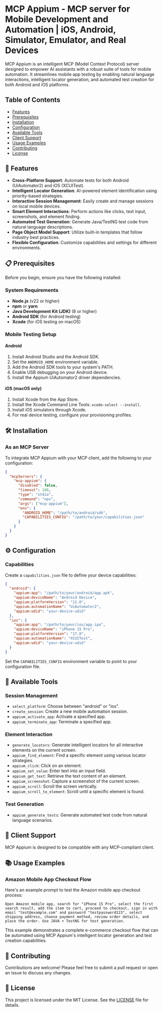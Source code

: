 # MCP Appium - MCP server for Mobile Development and Automation | iOS, Android, Simulator, Emulator, and Real Devices

MCP Appium is an intelligent MCP (Model Context Protocol) server designed to empower AI assistants with a robust suite of tools for mobile automation. It streamlines mobile app testing by enabling natural language interactions, intelligent locator generation, and automated test creation for both Android and iOS platforms.

## Table of Contents

- [Features](#-features)
- [Prerequisites](#-prerequisites)
- [Installation](#️-installation)
- [Configuration](#️-configuration)
- [Available Tools](#-available-tools)
- [Client Support](#-client-support)
- [Usage Examples](#-usage-examples)
- [Contributing](#-contributing)
- [License](#-license)

## 🚀 Features

- **Cross-Platform Support**: Automate tests for both Android (UiAutomator2) and iOS (XCUITest).
- **Intelligent Locator Generation**: AI-powered element identification using priority-based strategies.
- **Interactive Session Management**: Easily create and manage sessions on local mobile devices.
- **Smart Element Interactions**: Perform actions like clicks, text input, screenshots, and element finding.
- **Automated Test Generation**: Generate Java/TestNG test code from natural language descriptions.
- **Page Object Model Support**: Utilize built-in templates that follow industry best practices.
- **Flexible Configuration**: Customize capabilities and settings for different environments.

## 📋 Prerequisites

Before you begin, ensure you have the following installed:

### System Requirements

- **Node.js** (v22 or higher)
- **npm** or **yarn**
- **Java Development Kit (JDK)** (8 or higher)
- **Android SDK** (for Android testing)
- **Xcode** (for iOS testing on macOS)

### Mobile Testing Setup

#### Android

1.  Install Android Studio and the Android SDK.
2.  Set the `ANDROID_HOME` environment variable.
3.  Add the Android SDK tools to your system's PATH.
4.  Enable USB debugging on your Android device.
5.  Install the Appium UiAutomator2 driver dependencies.

#### iOS (macOS only)

1.  Install Xcode from the App Store.
2.  Install the Xcode Command Line Tools: `xcode-select --install`.
3.  Install iOS simulators through Xcode.
4.  For real device testing, configure your provisioning profiles.

## 🛠️ Installation

### As an MCP Server

To integrate MCP Appium with your MCP client, add the following to your configuration:

```json
{
  "mcpServers": {
    "mcp-appium": {
      "disabled": false,
      "timeout": 100,
      "type": "stdio",
      "command": "npx",
      "args": ["mcp-appium"],
      "env": {
        "ANDROID_HOME": "/path/to/android/sdk",
        "CAPABILITIES_CONFIG": "/path/to/your/capabilities.json"
      }
    }
  }
}
```

## ⚙️ Configuration

### Capabilities

Create a `capabilities.json` file to define your device capabilities:

```json
{
  "android": {
    "appium:app": "/path/to/your/android/app.apk",
    "appium:deviceName": "Android Device",
    "appium:platformVersion": "11.0",
    "appium:automationName": "UiAutomator2",
    "appium:udid": "your-device-udid"
  },
  "ios": {
    "appium:app": "/path/to/your/ios/app.ipa",
    "appium:deviceName": "iPhone 15 Pro",
    "appium:platformVersion": "17.0",
    "appium:automationName": "XCUITest",
    "appium:udid": "your-device-udid"
  }
}
```

Set the `CAPABILITIES_CONFIG` environment variable to point to your configuration file.

## 🎯 Available Tools

### Session Management

- `select_platform`: Choose between "android" or "ios".
- `create_session`: Create a new mobile automation session.
- `appium_activate_app`: Activate a specified app.
- `appium_terminate_app`: Terminate a specified app.

### Element Interaction

- `generate_locators`: Generate intelligent locators for all interactive elements on the current screen.
- `appium_find_element`: Find a specific element using various locator strategies.
- `appium_click`: Click on an element.
- `appium_set_value`: Enter text into an input field.
- `appium_get_text`: Retrieve the text content of an element.
- `appium_screenshot`: Capture a screenshot of the current screen.
- `appium_scroll`: Scroll the screen vertically.
- `appium_scroll_to_element`: Scroll until a specific element is found.

### Test Generation

- `appium_generate_tests`: Generate automated test code from natural language scenarios.

## 🤖 Client Support

MCP Appium is designed to be compatible with any MCP-compliant client.

## 📚 Usage Examples

### Amazon Mobile App Checkout Flow

Here's an example prompt to test the Amazon mobile app checkout process:

```
Open Amazon mobile app, search for "iPhone 15 Pro", select the first search result, add the item to cart, proceed to checkout, sign in with email "test@example.com" and password "testpassword123", select shipping address, choose payment method, review order details, and place the order. Use JAVA + TestNG for test generation.
```

This example demonstrates a complete e-commerce checkout flow that can be automated using MCP Appium's intelligent locator generation and test creation capabilities.

## 🙌 Contributing

Contributions are welcome! Please feel free to submit a pull request or open an issue to discuss any changes.

## 📄 License

This project is licensed under the MIT License. See the [LICENSE](LICENSE) file for details.
